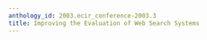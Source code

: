```yaml
---
anthology_id: 2003.ecir_conference-2003.3
title: Improving the Evaluation of Web Search Systems
---
```

